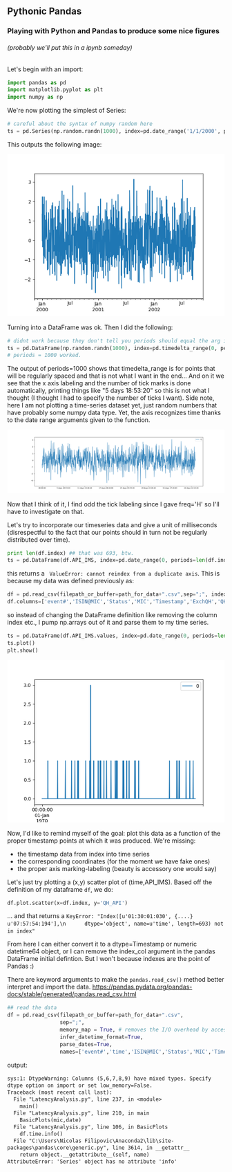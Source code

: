 ## Pythonic Pandas
### Playing with Python and Pandas to produce some nice figures
###### (probably we'll put this in a ipynb someday)

Let's begin with an import:

```python
import pandas as pd
import matplotlib.pyplot as plt
import numpy as np
```

We're now plotting the simplest of Series:

```python
# careful about the syntax of numpy random here
ts = pd.Series(np.random.randn(1000), index=pd.date_range('1/1/2000', periods=1000))
```

This outputs the following image:

![Image](https://github.com/nfilipov/PythonEmProgresso/blob/master/figures/Figure_1.png?raw=true)

Turning into a DataFrame was ok. Then I did the following:

```python
# didnt work because they don't tell you periods should equal the arg in random.randn!!
ts = pd.DataFrame(np.random.randn(1000), index=pd.timedelta_range(0, periods=10, freq='H'))
# periods = 1000 worked.
```

The output of periods=1000 shows that timedelta_range is for points that will be regularly spaced and that is not what I want in the end...
And on it we see that the x axis labeling and the number of tick marks is done automatically, printing things like "5 days 18:53:20" so this is not what I thought (I thought I had to specify the number of ticks I want).
Side note, here I am not plotting a time-series dataset yet, just random numbers that have probably some numpy data type. Yet, the axis recognizes time thanks to the date range arguments given to the function.

![figure2](https://github.com/nfilipov/PythonEmProgresso/blob/master/figures/Figure_2.png?raw=true)

Now that I think of it, I find odd the tick labeling since I gave freq='H' so I'll have to investigate on that.

Let's try to incorporate our timeseries data and give a unit of milliseconds (disrespectful to the fact that our points should in turn not be regularly distributed over time).

```python
print len(df.index) ## that was 693, btw.
ts = pd.DataFrame(df.API_IMS, index=pd.date_range(0, periods=len(df.index), freq='H'))
```

this returns a ``` ValueError: cannot reindex from a duplicate axis```. This is because my data was defined previously as:

```python
df = pd.read_csv(filepath_or_buffer=path_for_data+".csv",sep=";", index_col='time', infer_datetime_format=True) 
df.columns=['event#','ISIN@MIC','Status','MIC','Timestamp','ExchQH','QH_API','API_IMS','IMS_TA']
```

so instead of changing the DataFrame definition like removing the column index etc., I pump np.arrays out of it and parse them to my time series.

```python
ts = pd.DataFrame(df.API_IMS.values, index=pd.date_range(0, periods=len(df.index), freq='ms'))
ts.plot() 
plt.show()
```

![figure3](https://github.com/nfilipov/PythonEmProgresso/blob/master/figures/Figure_3.png?raw=true)

Now, I'd like to remind myself of the goal: plot this data as a function of the proper timestamp points at which it was produced. We're missing:
- the timestamp data from index into time series
- the corresponding coordinates (for the moment we have fake ones)
- the proper axis marking-labeling (beauty is accessory one would say)

Let's just try plotting a (x,y) scatter plot of (time,API_IMS). Based off the definition of my dataframe ```df```, we do:

```python
df.plot.scatter(x=df.index, y='QH_API')
```

... and that returns a ```KeyError: "Index([u'01:30:01:030', {....}  u'07:57:54:194'],\n      dtype='object', name=u'time', length=693) not in index"```

From here I can either convert it to a dtype=Timestamp or numeric datetime64 object, or I can remove the index_col argument in the pandas DataFrame initial defintion. But I won't because indexes are the point of Pandas :)

There are keyword arguments to make the ```pandas.read_csv()``` method better interpret and import the data. 
https://pandas.pydata.org/pandas-docs/stable/generated/pandas.read_csv.html

```python
## read the data
df = pd.read_csv(filepath_or_buffer=path_for_data+".csv",
				 sep=";",
				 memory_map = True, # removes the I/O overhead by accessing a memory-based object instead of the actual filepath object.
				 infer_datetime_format=True,
				 parse_dates=True,
				 names=['event#','time','ISIN@MIC','Status','MIC','Timestamp','ExchQH','QH_API','API_IMS','IMS_TA'])
```
output:
```
sys:1: DtypeWarning: Columns (5,6,7,8,9) have mixed types. Specify dtype option on import or set low_memory=False.
Traceback (most recent call last):
  File "LatencyAnalysis.py", line 237, in <module>
    main()
  File "LatencyAnalysis.py", line 210, in main
    BasicPlots(mic,date)
  File "LatencyAnalysis.py", line 106, in BasicPlots
    df.time.info()
  File "C:\Users\Nicolas Filipovic\Anaconda2\lib\site-packages\pandas\core\generic.py", line 3614, in __getattr__
    return object.__getattribute__(self, name)
AttributeError: 'Series' object has no attribute 'info'
```
